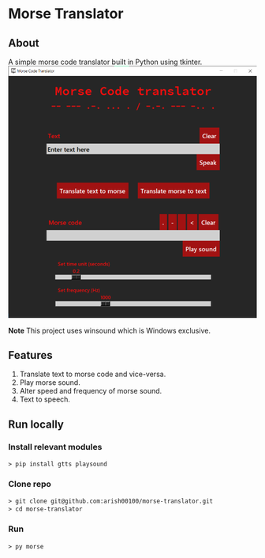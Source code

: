 # Morse Translator

## About
A simple morse code translator built in Python using tkinter.
![Demo](/demo.png "Demo")

**Note** This project uses winsound which is Windows exclusive.

## Features
1. Translate text to morse code and vice-versa.
2. Play morse sound.
3. Alter speed and frequency of morse sound.
4. Text to speech.

## Run locally

### Install relevant modules
    > pip install gtts playsound

### Clone repo
    > git clone git@github.com:arish00100/morse-translator.git
    > cd morse-translator

### Run
    > py morse





